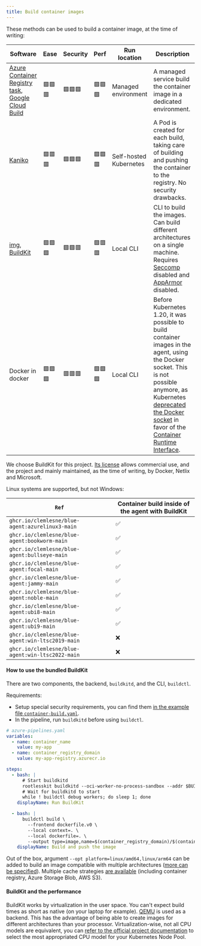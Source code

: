```yaml
---
title: Build container images
---
```


These methods can be used to build a container image, at the time of writing:

| Software                                                                                                                                                                                                                      | Ease   | Security | Perf   | Run location           | Description                                                                                                                                                                                                                                                                                                                                                                                  |
| ----------------------------------------------------------------------------------------------------------------------------------------------------------------------------------------------------------------------------- | ------ | -------- | ------ | ---------------------- | -------------------------------------------------------------------------------------------------------------------------------------------------------------------------------------------------------------------------------------------------------------------------------------------------------------------------------------------------------------------------------------------- |
| [Azure Container Registry task](https://learn.microsoft.com/en-us/azure/container-registry/container-registry-tasks-overview#quick-task), [Google Cloud Build](https://cloud.google.com/build/docs/building/build-containers) | 🟩🟩🟥 | 🟩🟩🟩   | 🟩🟩🟩 | Managed environment    | A managed service build the container image in a dedicated environment.                                                                                                                                                                                                                                                                                                                      |
| [Kaniko](https://github.com/GoogleContainerTools/kaniko#running-kaniko-in-a-kubernetes-cluster)                                                                                                                               | 🟩🟥🟥 | 🟩🟩🟩   | 🟩🟩🟥 | Self-hosted Kubernetes | A Pod is created for each build, taking care of building and pushing the container to the registry. No security drawbacks.                                                                                                                                                                                                                                                                   |
| [img](https://github.com/genuinetools/img#running-with-kubernetes), [BuildKit](https://github.com/moby/buildkit)                                                                                                              | 🟩🟩🟩 | 🟩🟩🟥   | 🟩🟥🟥 | Local CLI              | CLI to build the images. Can build different architectures on a single machine. Requires [Seccomp](https://en.wikipedia.org/wiki/Seccomp) disabled and [AppArmor](https://apparmor.net) disabled.                                                                                                                                                                                            |
| Docker in docker                                                                                                                                                                                                              | 🟩🟩🟩 | 🟥🟥🟥   | 🟩🟩🟩 | Local CLI              | Before Kubernetes 1.20, it was possible to build container images in the agent, using the Docker socket. This is not possible anymore, as Kubernetes [deprecated the Docker socket](https://kubernetes.io/blog/2020/12/02/dont-panic-kubernetes-and-docker) in favor of the [Container Runtime Interface](https://kubernetes.io/blog/2016/12/container-runtime-interface-cri-in-kubernetes). |

We choose BuildKit for this project. [Its license](https://raw.githubusercontent.com/moby/buildkit/v0.11.5/LICENSE) allows commercial use, and the project and mainly maintained, as the time of writing, by Docker, Netlix and Microsoft.

Linux systems are supported, but not Windows:

| `Ref`                                            | Container build inside of the agent with BuildKit |
| ------------------------------------------------ | ------------------------------------------------- |
| `ghcr.io/clemlesne/blue-agent:azurelinux3-main`  | ✅                                                |
| `ghcr.io/clemlesne/blue-agent:bookworm-main`     | ✅                                                |
| `ghcr.io/clemlesne/blue-agent:bullseye-main`     | ✅                                                |
| `ghcr.io/clemlesne/blue-agent:focal-main`        | ✅                                                |
| `ghcr.io/clemlesne/blue-agent:jammy-main`        | ✅                                                |
| `ghcr.io/clemlesne/blue-agent:noble-main`        | ✅                                                |
| `ghcr.io/clemlesne/blue-agent:ubi8-main`         | ✅                                                |
| `ghcr.io/clemlesne/blue-agent:ubi9-main`         | ✅                                                |
| `ghcr.io/clemlesne/blue-agent:win-ltsc2019-main` | ❌                                                |
| `ghcr.io/clemlesne/blue-agent:win-ltsc2022-main` | ❌                                                |

#### How to use the bundled BuildKit

There are two components, the backend, `buildkitd`, and the CLI, `buildctl`.

Requirements:

- Setup special security requirements, you can find them [in the example file `container-build.yaml`](example/helm/container-build.yaml).
- In the pipeline, run `buildkitd` before using `buildctl`.

```yaml
# azure-pipelines.yaml
variables:
  - name: container_name
    value: my-app
  - name: container_registry_domain
    value: my-app-registry.azurecr.io

steps:
  - bash: |
      # Start buildkitd
      rootlesskit buildkitd --oci-worker-no-process-sandbox --addr $BUILDKIT_HOST &
      # Wait for buildkitd to start
      while ! buildctl debug workers; do sleep 1; done
    displayName: Run BuildKit

  - bash: |
      buildctl build \
        --frontend dockerfile.v0 \
        --local context=. \
        --local dockerfile=. \
        --output type=image,name=$(container_registry_domain)/$(container_name):latest,push=true
    displayName: Build and push the image
```

Out of the box, argument `--opt platform=linux/amd64,linux/arm64` can be added to build an image compatible with multiple architectures ([more can be specified](https://github.com/moby/buildkit/blob/v0.11.5/docs/multi-platform.md)). Multiple cache strategies [are available](https://github.com/moby/buildkit/tree/v0.11.5#cache) (including container registry, Azure Storage Blob, AWS S3).

#### BuildKit and the performance

BuildKit works by virtualization in the user space. You can't expect build times as short as native (on your laptop for example). [QEMU](https://www.qemu.org) is used as a backend. This has the advantage of being able to create images for different architectures than your processor. Virtualization-wise, not all CPU models are equivalent, you can [refer to the official project documentation](https://www.qemu.org/docs/master/system/qemu-cpu-models.html) to select the most appropriated CPU model for your Kubernetes Node Pool.
